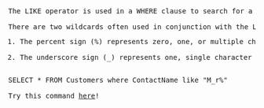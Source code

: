 <pre>
The LIKE operator is used in a WHERE clause to search for a specified pattern in a column.

There are two wildcards often used in conjunction with the LIKE operator:
<ol><li>The percent sign (%) represents zero, one, or multiple characters</li>
<li>The underscore sign (_) represents one, single character</li></ol>
SELECT * FROM Customers where ContactName like "M_r%"

Try this command <a href="https://www.w3schools.com/sql/trysql.asp?filename=trysql_select_all">here</a>!
</pre>
